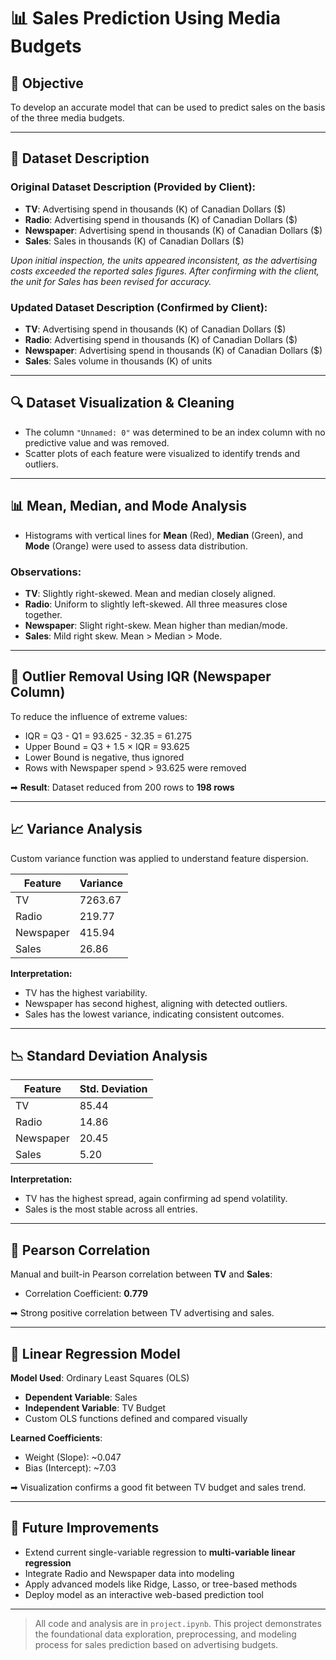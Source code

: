 # 📊 Sales Prediction Using Media Budgets

## 📌 Objective

To develop an accurate model that can be used to predict sales on the basis of the three media budgets.

---

## 🧾 Dataset Description

### Original Dataset Description (Provided by Client):

- **TV**: Advertising spend in thousands (K) of Canadian Dollars ($)
- **Radio**: Advertising spend in thousands (K) of Canadian Dollars ($)
- **Newspaper**: Advertising spend in thousands (K) of Canadian Dollars ($)
- **Sales**: Sales in thousands (K) of Canadian Dollars ($)

*Upon initial inspection, the units appeared inconsistent, as the advertising costs exceeded the reported sales figures. After confirming with the client, the unit for Sales has been revised for accuracy.*

### Updated Dataset Description (Confirmed by Client):

- **TV**: Advertising spend in thousands (K) of Canadian Dollars ($)
- **Radio**: Advertising spend in thousands (K) of Canadian Dollars ($)
- **Newspaper**: Advertising spend in thousands (K) of Canadian Dollars ($)
- **Sales**: Sales volume in thousands (K) of units

---

## 🔍 Dataset Visualization & Cleaning

- The column `"Unnamed: 0"` was determined to be an index column with no predictive value and was removed.
- Scatter plots of each feature were visualized to identify trends and outliers.

---

## 📊 Mean, Median, and Mode Analysis

- Histograms with vertical lines for **Mean** (Red), **Median** (Green), and **Mode** (Orange) were used to assess data distribution.
  
### Observations:
- **TV**: Slightly right-skewed. Mean and median closely aligned.
- **Radio**: Uniform to slightly left-skewed. All three measures close together.
- **Newspaper**: Slight right-skew. Mean higher than median/mode.
- **Sales**: Mild right skew. Mean > Median > Mode.

---

## 🧹 Outlier Removal Using IQR (Newspaper Column)

To reduce the influence of extreme values:

- IQR = Q3 - Q1 = 93.625 - 32.35 = 61.275
- Upper Bound = Q3 + 1.5 × IQR = 93.625
- Lower Bound is negative, thus ignored
- Rows with Newspaper spend > 93.625 were removed

➡ **Result**: Dataset reduced from 200 rows to **198 rows**

---

## 📈 Variance Analysis

Custom variance function was applied to understand feature dispersion.

| Feature     | Variance  |
|-------------|-----------|
| TV          | 7263.67   |
| Radio       | 219.77    |
| Newspaper   | 415.94    |
| Sales       | 26.86     |

**Interpretation:**
- TV has the highest variability.
- Newspaper has second highest, aligning with detected outliers.
- Sales has the lowest variance, indicating consistent outcomes.

---

## 📉 Standard Deviation Analysis

| Feature     | Std. Deviation |
|-------------|----------------|
| TV          | 85.44          |
| Radio       | 14.86          |
| Newspaper   | 20.45          |
| Sales       | 5.20           |

**Interpretation:**
- TV has the highest spread, again confirming ad spend volatility.
- Sales is the most stable across all entries.

---

## 📌 Pearson Correlation

Manual and built-in Pearson correlation between **TV** and **Sales**:
- Correlation Coefficient: **0.779**

➡ Strong positive correlation between TV advertising and sales.

---

## 📐 Linear Regression Model

**Model Used**: Ordinary Least Squares (OLS)

- **Dependent Variable**: Sales
- **Independent Variable**: TV Budget
- Custom OLS functions defined and compared visually

**Learned Coefficients**:
- Weight (Slope): ~0.047
- Bias (Intercept): ~7.03

➡ Visualization confirms a good fit between TV budget and sales trend.

---

## 🚀 Future Improvements

- Extend current single-variable regression to **multi-variable linear regression**
- Integrate Radio and Newspaper data into modeling
- Apply advanced models like Ridge, Lasso, or tree-based methods
- Deploy model as an interactive web-based prediction tool

---

> All code and analysis are in `project.ipynb`. This project demonstrates the foundational data exploration, preprocessing, and modeling process for sales prediction based on advertising budgets.
